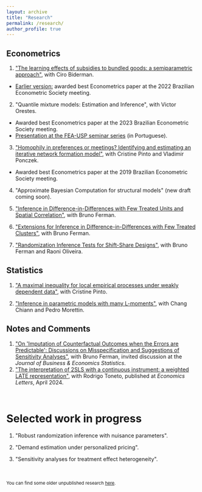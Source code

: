 ```yaml
---
layout: archive
title: "Research" 
permalink: /research/
author_profile: true
---
```


Econometrics
-----

1. ["The learning effects of subsidies to bundled goods: a semiparametric approach"](https://arxiv.org/abs/2311.01217), with Ciro Biderman.
* [Earlier version:](/files/papers/sare.pdf) awarded best Econometrics paper at the 2022 Brazilian Econometric Society meeting.

2. "Quantile mixture models: Estimation and Inference", with Victor Orestes.
* Awarded best Econometrics paper at the 2023 Brazilian Econometric Society meeting.
* [Presentation at the FEA-USP seminar series](https://www.youtube.com/watch?v=dTlgx4WyTGM) (in Portuguese).

3. ["Homophily in preferences or meetings? Identifying and estimating an iterative network formation model"](https://arxiv.org/abs/2201.06694), with Cristine Pinto and Vladimir Ponczek. 
* Awarded best Econometrics paper at the 2019 Brazilian Econometric Society meeting.

4. "Approximate Bayesian Computation for structural models" (new draft coming soon).

5. ["Inference in Difference-in-Differences with Few Treated Units and Spatial Correlation"](https://arxiv.org/abs/2006.16997), with Bruno Ferman.

6. ["Extensions for Inference in Difference-in-Differences with Few Treated Clusters"](https://arxiv.org/abs/2302.03131), with Bruno Ferman. 

7. ["Randomization Inference Tests for Shift-Share Designs"](https://arxiv.org/abs/2206.00999), with Bruno Ferman and Raoni Oliveira. 


Statistics
-----

1. ["A maximal inequality for local empirical processes under weakly dependent data"](https://arxiv.org/abs/2307.01328),  with Cristine Pinto.

2. ["Inference in parametric models with many L-moments"](https://arxiv.org/abs/2210.04146), with Chang Chiann and Pedro Morettin. 


Notes and Comments
-----

1. ["On 'Imputation of Counterfactual Outcomes when the Errors are Predictable': Discussions on Misspecification and Suggestions of Sensitivity Analyses"](files/papers/comment_jbes.pdf), with Bruno Ferman, invited discussion at the <em>Journal of Business \& Economics Statistics</em>.
2. ["The interpretation of 2SLS with a continuous instrument: a weighted LATE representation"](https://authors.elsevier.com/a/1inEwbZee2T23), with Rodrigo Toneto, published at <em>Economics Letters</em>, April 2024.

<br/>


# Selected work in progress


1. "Robust randomization inference with nuisance parameters".

2. "Demand estimation under personalized pricing".

3. "Sensitivity analyses for treatment effect heterogeneity".



<br/>
<br/>
<sub>You can find some older unpublished research <a href="/old">here</a>.</sub>
